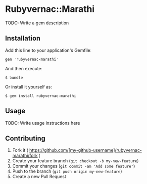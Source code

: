 # Rubyvernac::Marathi

TODO: Write a gem description

## Installation

Add this line to your application's Gemfile:

    gem 'rubyvernac-marathi'

And then execute:

    $ bundle

Or install it yourself as:

    $ gem install rubyvernac-marathi

## Usage

TODO: Write usage instructions here

## Contributing

1. Fork it ( https://github.com/[my-github-username]/rubyvernac-marathi/fork )
2. Create your feature branch (`git checkout -b my-new-feature`)
3. Commit your changes (`git commit -am 'Add some feature'`)
4. Push to the branch (`git push origin my-new-feature`)
5. Create a new Pull Request
